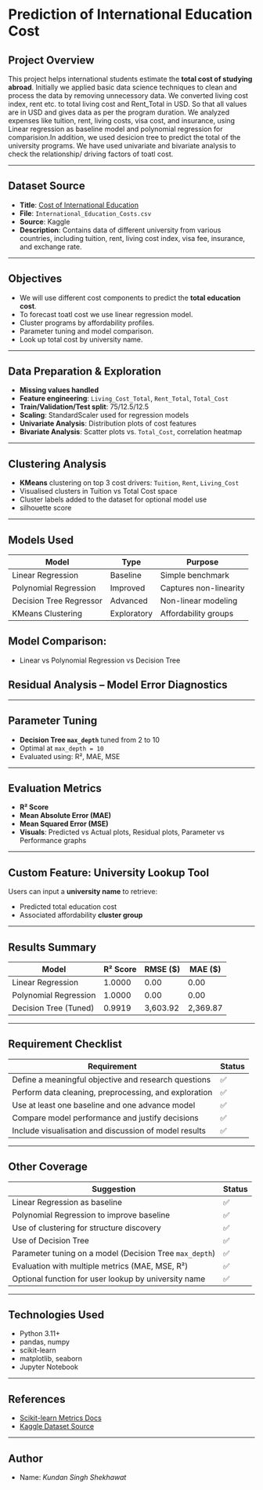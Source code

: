 # Prediction of International Education Cost

## Project Overview

This project helps international students estimate the **total cost of studying abroad**. Initially we applied basic data science techniques to clean and process the data by removing unnecessory data. We converted living cost index, rent etc. to total living cost and Rent_Total in USD. So that all values are in USD and gives data as per the program duration. We analyzed expenses like tuition, rent, living costs, visa cost, and insurance, using Linear regression as baseline model and polynomial regression for comparision.In addition, we used desicion tree to predict the total of the university programs. We have used univariate and bivariate analysis to check the relationship/ driving factors of toatl cost.

---

## Dataset Source

- **Title**: [Cost of International Education](https://www.kaggle.com/datasets/adilshamim8/cost-of-international-education/data)
- **File**: `International_Education_Costs.csv`
- **Source**: Kaggle
- **Description**: Contains data of different university from various countries, including tuition, rent, living cost index, visa fee, insurance, and exchange rate.

---

## Objectives

- We will use different cost components to predict the **total education cost**.
- To forecast toatl cost we use linear regression model.
- Cluster programs by affordability profiles.
- Parameter tuning and model comparison.
- Look up total cost by university name.

---

## Data Preparation & Exploration

- **Missing values handled**
- **Feature engineering**: `Living_Cost_Total`, `Rent_Total`, `Total_Cost`
- **Train/Validation/Test split**: 75/12.5/12.5
- **Scaling**: StandardScaler used for regression models
- **Univariate Analysis**: Distribution plots of cost features
- **Bivariate Analysis**: Scatter plots vs. `Total_Cost`, correlation heatmap

---

## Clustering Analysis

- **KMeans** clustering on top 3 cost drivers: `Tuition`, `Rent`, `Living_Cost`
- Visualised clusters in Tuition vs Total Cost space
- Cluster labels added to the dataset for optional model use
- silhouette score

---

## Models Used

| Model                    | Type        | Purpose           |
|--------------------------|-------------|-------------------|
| Linear Regression         | Baseline    | Simple benchmark  |
| Polynomial Regression     | Improved    | Captures non-linearity |
| Decision Tree Regressor  | Advanced  | Non-linear modeling |
| KMeans Clustering         | Exploratory | Affordability groups |

## Model Comparison: 
- Linear vs Polynomial Regression vs Decision Tree

## Residual Analysis – Model Error Diagnostics
---

## Parameter Tuning

- **Decision Tree `max_depth`** tuned from 2 to 10
- Optimal at `max_depth = 10`
- Evaluated using: R², MAE, MSE

---

## Evaluation Metrics

- **R² Score**
- **Mean Absolute Error (MAE)**
- **Mean Squared Error (MSE)**
- **Visuals**: Predicted vs Actual plots, Residual plots, Parameter vs Performance graphs

---

## Custom Feature: University Lookup Tool

Users can input a **university name** to retrieve:
- Predicted total education cost
- Associated affordability **cluster group**

---

## Results Summary

| Model               | R² Score | RMSE ($) | MAE ($) |
|---------------------|----------|----------|---------|
| Linear Regression   | 1.0000   | 0.00     | 0.00    |
| Polynomial Regression | 1.0000 | 0.00     | 0.00    |
| Decision Tree (Tuned) | 0.9919 | 3,603.92 | 2,369.87 |

---

## Requirement Checklist

| Requirement                                                | Status |
|-------------------------------------------------------------|--------|
| Define a meaningful objective and research questions        | ✅     |
| Perform data cleaning, preprocessing, and exploration       | ✅     |
| Use at least one baseline and one advance model             | ✅     |
| Compare model performance and justify decisions             | ✅     |
| Include visualisation and discussion of model results       | ✅     |

---

## Other Coverage

| Suggestion                                                                 | Status |
|----------------------------------------------------------------------------|--------|
| Linear Regression as baseline                                              | ✅     |
| Polynomial Regression to improve baseline                                 | ✅     |
| Use of clustering for structure discovery                                 | ✅     |
| Use of Decision Tree                                                      | ✅     |
| Parameter tuning on a model (Decision Tree `max_depth`)                  | ✅     |
| Evaluation with multiple metrics (MAE, MSE, R²)                            | ✅     |
| Optional function for user lookup by university name                      | ✅     |

---

## Technologies Used

- Python 3.11+
- pandas, numpy
- scikit-learn
- matplotlib, seaborn
- Jupyter Notebook

---

## References

- [Scikit-learn Metrics Docs](https://scikit-learn.org/stable/modules/model_evaluation.html)
- [Kaggle Dataset Source](https://www.kaggle.com/datasets/adilshamim8/cost-of-international-education/data)

---

## Author

- Name: *Kundan Singh Shekhawat*

